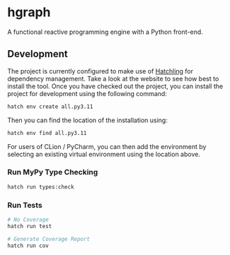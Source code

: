 # hgraph
A functional reactive programming engine with a Python front-end.


## Development

The project is currently configured to make use of [Hatchling](https://hatch.pypa.io/latest/) for dependency management. 
Take a look at the website to see how best to install the tool.
Once you have checked out the project, you can install the project for development using the following command:

```bash
hatch env create all.py3.11
```

Then you can find the location of the installation using:

```bash
hatch env find all.py3.11
```

For users of CLion / PyCharm, you can then add the environment by selecting an existing virtual environment using
the location above.

### Run MyPy Type Checking

```bash
hatch run types:check
```

### Run Tests

```bash
# No Coverage
hatch run test
```

```bash
# Generate Coverage Report
hatch run cov
```
